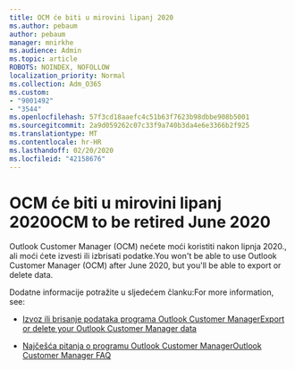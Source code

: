 ```yaml
---
title: OCM će biti u mirovini lipanj 2020
ms.author: pebaum
author: pebaum
manager: mnirkhe
ms.audience: Admin
ms.topic: article
ROBOTS: NOINDEX, NOFOLLOW
localization_priority: Normal
ms.collection: Adm_O365
ms.custom:
- "9001492"
- "3544"
ms.openlocfilehash: 57f3cd18aaefc4c51b63f7623b98dbbe908b5001
ms.sourcegitcommit: 2a9d059262c07c33f9a740b3da4e6e3366b2f925
ms.translationtype: MT
ms.contentlocale: hr-HR
ms.lasthandoff: 02/20/2020
ms.locfileid: "42158676"
---
```

# <a name="ocm-to-be-retired-june-2020"></a><span data-ttu-id="a5b45-102">OCM će biti u mirovini lipanj 2020</span><span class="sxs-lookup"><span data-stu-id="a5b45-102">OCM to be retired June 2020</span></span>

<span data-ttu-id="a5b45-103">Outlook Customer Manager (OCM) nećete moći koristiti nakon lipnja 2020., ali moći ćete izvesti ili izbrisati podatke.</span><span class="sxs-lookup"><span data-stu-id="a5b45-103">You won't be able to use Outlook Customer Manager (OCM) after June 2020, but you'll be able to export or delete data.</span></span> 

<span data-ttu-id="a5b45-104">Dodatne informacije potražite u sljedećem članku:</span><span class="sxs-lookup"><span data-stu-id="a5b45-104">For more information, see:</span></span>

- [<span data-ttu-id="a5b45-105">Izvoz ili brisanje podataka programa Outlook Customer Manager</span><span class="sxs-lookup"><span data-stu-id="a5b45-105">Export or delete your Outlook Customer Manager data</span></span>](https://support.office.com/en-us/article/1a421cb4-e8de-4b44-bfb8-710b92820439)

- [<span data-ttu-id="a5b45-106">Najčešća pitanja o programu Outlook Customer Manager</span><span class="sxs-lookup"><span data-stu-id="a5b45-106">Outlook Customer Manager FAQ</span></span>](https://support.office.com/article/88e127ca-43a1-4c9d-8d52-6ad3a80f9c32) 